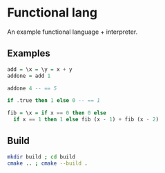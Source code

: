 # Functional lang

An example functional language + interpreter.

## Examples

```haskell
add = \x = \y = x + y
addone = add 1

addone 4 -- == 5

if .true then 1 else 0 -- == 1

fib = \x = if x == 0 then 0 else
  if x == 1 then 1 else fib (x - 1) + fib (x - 2)
```

## Build

```bash
mkdir build ; cd build
cmake .. ; cmake --build .
```
